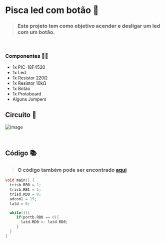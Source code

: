 # Pisca led com botão 🤖
> ### Este projeto tem como objetivo acender e desligar um led com um botão.

<br>

### Componentes ✍🏻

- 1x PIC-18F4520
- 1x Led
- 1x Resistor 220Ω
- 1x Resistor 10kΩ
- 1x Botão
- 1x Protoboard
- Alguns Jumpers

## Circuito 📌

![image](https://user-images.githubusercontent.com/97262778/204833289-bea0f546-f80c-4957-b359-06dab9be25b3.png)

<br>

## Código 📚
> ### O código também pode ser encontrado [aqui](./PiscaLed.c)

```c
void main() {
  trisb.RB0 = 1;
  trisb.RB1 = 1;
  trisd.RD0 = 0;    
  adcon1 = 15;
  latd = 0;

  while(1){
     if(portb.RB0 == 0){
       latd.RD0 =~ latd.RD0;
     }
  }
}
```

